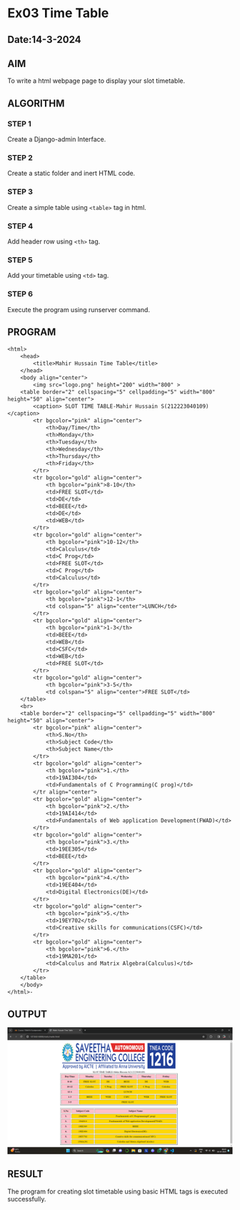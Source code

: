 # Ex03 Time Table
## Date:14-3-2024

## AIM
To write a html webpage page to display your slot timetable.

## ALGORITHM
### STEP 1
Create a Django-admin Interface.

### STEP 2
Create a static folder and inert HTML code.

### STEP 3
Create a simple table using ```<table>``` tag in html.

### STEP 4
Add header row using ```<th>``` tag.

### STEP 5
Add your timetable using ```<td>``` tag.

### STEP 6
Execute the program using runserver command.

## PROGRAM
```
<html>
	<head>
		<title>Mahir Hussain Time Table</title>
	</head>
	<body align="center">
        <img src="logo.png" height="200" width="800" >
	<table border="2" cellspacing="5" cellpadding="5" width="800" height="50" align="center">
        <caption> SLOT TIME TABLE-Mahir Hussain S(212223040109)</caption>
		<tr bgcolor="pink" align="center">
			<th>Day/Time</th>
			<th>Monday</th>
			<th>Tuesday</th>
            <th>Wednesday</th>
			<th>Thursday</th>
			<th>Friday</th>
		</tr>
		<tr bgcolor="gold" align="center">
			<th bgcolor="pink">8-10</th>
			<td>FREE SLOT</td>
			<td>DE</td>
			<td>BEEE</td>
			<td>DE</td>
			<td>WEB</td>
		</tr>
		<tr bgcolor="gold" align="center">
			<th bgcolor="pink">10-12</th>
			<td>Calculus</td>
			<td>C Prog</td>
			<td>FREE SLOT</td>
			<td>C Prog</td>
			<td>Calculus</td>
		</tr>
		<tr bgcolor="gold" align="center">
			<th bgcolor="pink">12-1</th>
			<td colspan="5" align="center">LUNCH</td>
		</tr>
		<tr bgcolor="gold" align="center">
			<th bgcolor="pink">1-3</th>
			<td>BEEE</td>
			<td>WEB</td>
			<td>CSFC</td>
			<td>WEB</td>
			<td>FREE SLOT</td>
		</tr>
		<tr bgcolor="gold" align="center">
			<th bgcolor="pink">3-5</th>
			<td colspan="5" align="center">FREE SLOT</td>
	</table>
    <br>
    <table border="2" cellspacing="5" cellpadding="5" width="800" height="50" align="center">
        <tr bgcolor="pink" align="center">
            <th>S.No</th>
            <th>Subject Code</th>
            <th>Subject Name</th>
        </tr>
        <tr bgcolor="gold" align="center">
            <th bgcolor="pink">1.</th>
            <td>19AI304</td>
            <td>Fundamentals of C Programming(C prog)</td>
        </tr align="center">
        <tr bgcolor="gold" align="center">
            <th bgcolor="pink">2.</th>
            <td>19AI414</td>
            <td>Fundamentals of Web application Development(FWAD)</td>
        </tr>
        <tr bgcolor="gold" align="center">
            <th bgcolor="pink">3.</th>
            <td>19EE305</td>
            <td>BEEE</td>
        </tr>
        <tr bgcolor="gold" align="center">
            <th bgcolor="pink">4.</th>
            <td>19EE404</td>
            <td>Digital Electronics(DE)</td>
        </tr>
        <tr bgcolor="gold" align="center">
            <th bgcolor="pink">5.</th>
            <td>19EY702</td>
            <td>Creative skills for communications(CSFC)</td>
        </tr>
        <tr bgcolor="gold" align="center">
            <th bgcolor="pink">6.</th>
            <td>19MA201</td>
            <td>Calculus and Matrix Algebra(Calculus)</td>
        </tr>
    </table>
	</body>
</html>-
```
## OUTPUT
![alt text](<Screenshot (6).png>)

## RESULT
The program for creating slot timetable using basic HTML tags is executed successfully.
